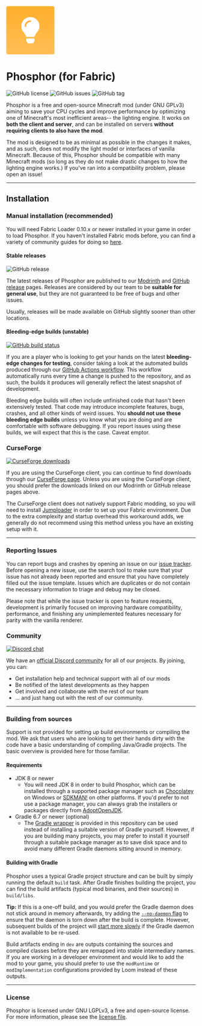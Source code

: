 <img src="src/main/resources/assets/phosphor/icon.png" width="128">

# Phosphor (for Fabric)
![GitHub license](https://img.shields.io/github/license/CaffeineMC/phosphor-fabric.svg)
![GitHub issues](https://img.shields.io/github/issues/CaffeineMC/phosphor-fabric.svg)
![GitHub tag](https://img.shields.io/github/v/tag/CaffeineMC/phosphor-fabric.svg)

Phosphor is a free and open-source Minecraft mod (under GNU GPLv3) aiming to save your CPU cycles and improve performance by optimizing one of Minecraft's most inefficient areas-- the lighting engine.
It works on **both the client and server**, and can be installed on servers **without requiring clients to also have the mod**.

The mod is designed to be as minimal as possible in the changes it makes, and as such, does not modify the light model or interfaces of vanilla Minecraft. Because of this, Phosphor should be compatible
with many Minecraft mods (so long as they do not make drastic changes to how the lighting engine works.) If you've ran into a compatibility problem, please open an issue!


---

## Installation

### Manual installation (recommended)

You will need Fabric Loader 0.10.x or newer installed in your game in order to load Phosphor. If you haven't installed
Fabric mods before, you can find a variety of community guides for doing so [here](https://fabricmc.net/wiki/install).

#### Stable releases

![GitHub release](https://img.shields.io/github/release/CaffeineMC/phosphor-fabric.svg)

The latest releases of Phosphor are published to our [Modrinth](https://modrinth.com/mod/phosphor) and
[GitHub release](https://github.com/CaffeineMC/phosphor-fabric/releases) pages. Releases are considered by our team to be
**suitable for general use**, but they are not guaranteed to be free of bugs and other issues.

Usually, releases will be made available on GitHub slightly sooner than other locations.

#### Bleeding-edge builds (unstable)

[![GitHub build status](https://img.shields.io/github/workflow/status/CaffeineMC/phosphor-fabric/gradle-ci/1.16.x/dev)](https://github.com/CaffeineMC/phosphor-fabric/actions/workflows/gradle.yml)

If you are a player who is looking to get your hands on the latest **bleeding-edge changes for testing**, consider
taking a look at the automated builds produced through our [GitHub Actions workflow](https://github.com/CaffeineMC/phosphor-fabric/actions/workflows/gradle.yml?query=event%3Apush).
This workflow automatically runs every time a change is pushed to the repository, and as such, the builds it produces
will generally reflect the latest snapshot of development.

Bleeding edge builds will often include unfinished code that hasn't been extensively tested. That code may introduce
incomplete features, bugs, crashes, and all other kinds of weird issues. You **should not use these bleeding edge builds**
unless you know what you are doing and are comfortable with software debugging. If you report issues using these builds,
we will expect that this is the case. Caveat emptor.

### CurseForge

[![CurseForge downloads](http://cf.way2muchnoise.eu/full_372124_downloads.svg)](https://www.curseforge.com/minecraft/mc-mods/phosphor)

If you are using the CurseForge client, you can continue to find downloads through our
[CurseForge page](https://www.curseforge.com/minecraft/mc-mods/phosphor). Unless you are using the CurseForge
client, you should prefer the downloads linked on our Modrinth or GitHub release pages above.

The CurseForge client does not natively support Fabric modding, so you will need to install
[Jumploader](https://www.curseforge.com/minecraft/mc-mods/jumploader) in order to set up your Fabric environment. Due to
the extra complexity and startup overhead this workaround adds, we generally do not recommend using this method unless
you have an existing setup with it.

---

### Reporting Issues

You can report bugs and crashes by opening an issue on our [issue tracker](https://github.com/CaffeineMC/phosphor-fabric/issues).
Before opening a new issue, use the search tool to make sure that your issue has not already been reported and ensure
that you have completely filled out the issue template. Issues which are duplicates or do not contain the necessary
information to triage and debug may be closed.

Please note that while the issue tracker is open to feature requests, development is primarily focused on
improving hardware compatibility, performance, and finishing any unimplemented features necessary for parity with
the vanilla renderer.

### Community
[![Discord chat](https://img.shields.io/badge/chat%20on-discord-7289DA?logo=discord&logoColor=white)](https://caffeinemc.net/discord)

We have an [official Discord community](https://caffeinemc.net/discord) for all of our projects. By joining, you can:
- Get installation help and technical support with all of our mods
- Be notified of the latest developments as they happen
- Get involved and collaborate with the rest of our team
- ... and just hang out with the rest of our community.

---

### Building from sources

Support is not provided for setting up build environments or compiling the mod. We ask that
users who are looking to get their hands dirty with the code have a basic understanding of compiling Java/Gradle
projects. The basic overview is provided here for those familiar.

#### Requirements

- JDK 8 or newer
  - You will need JDK 8 in order to build Phosphor, which can be installed through a supported package manager such as
    [Chocolatey](https://chocolatey.org/) on Windows or [SDKMAN!](https://sdkman.io/) on other platforms. If you'd prefer to
    not use a package manager, you can always grab the installers or packages directly from [AdoptOpenJDK](https://adoptopenjdk.net/).
- Gradle 6.7 or newer (optional)
  - The [Gradle wrapper](https://docs.gradle.org/current/userguide/gradle_wrapper.html#sec:using_wrapper) is provided in
    this repository can be used instead of installing a suitable version of Gradle yourself. However, if you are building
    many projects, you may prefer to install it yourself through a suitable package manager as to save disk space and to
    avoid many different Gradle daemons sitting around in memory.

#### Building with Gradle

Phosphor uses a typical Gradle project structure and can be built by simply running the default `build` task. After Gradle
finishes building the project, you can find the build artifacts (typical mod binaries, and their sources) in
`build/libs`.

**Tip:** If this is a one-off build, and you would prefer the Gradle daemon does not stick around in memory afterwards,
try adding the [`--no-daemon` flag](https://docs.gradle.org/current/userguide/gradle_daemon.html#sec:disabling_the_daemon)
to ensure that the daemon is torn down after the build is complete. However, subsequent builds of the project will
[start more slowly](https://docs.gradle.org/current/userguide/gradle_daemon.html#sec:why_the_daemon) if the Gradle
daemon is not available to be re-used.


Build artifacts ending in `dev` are outputs containing the sources and compiled classes
before they are remapped into stable intermediary names. If you are working in a developer environment and would
like to add the mod to your game, you should prefer to use the `modRuntime` or `modImplementation` configurations provided by
Loom instead of these outputs.

---

### License

Phosphor is licensed under GNU LGPLv3, a free and open-source license. For more information, please see the [license file](LICENSE.txt).
